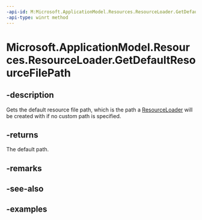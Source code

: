 ```yaml
---
-api-id: M:Microsoft.ApplicationModel.Resources.ResourceLoader.GetDefaultResourceFilePath
-api-type: winrt method
---
```


# Microsoft.ApplicationModel.Resources.ResourceLoader.GetDefaultResourceFilePath

<!--
public static string GetDefaultResourceFilePath ();
-->


## -description

Gets the default resource file path, which is the path a [ResourceLoader](resourceloader.md) will be created with if no custom path is specified.

## -returns

The default path.

## -remarks

## -see-also

## -examples


